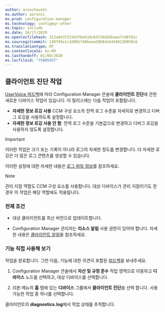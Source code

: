 ```yaml
---
author: aczechowski
ms.author: aaroncz
ms.prod: configuration-manager
ms.technology: configmgr-other
ms.topic: include
ms.date: 10/17/2019
ms.openlocfilehash: 312a843f23343f6eb3dc6d734d26baee7c98fd2c
ms.sourcegitcommit: 148745e1c3d9817d8beea20684a54436210959c6
ms.translationtype: HT
ms.contentlocale: ko-KR
ms.lasthandoff: 01/09/2020
ms.locfileid: "75805937"
---
```

## <a name="bkmk_diag"></a> 클라이언트 진단 작업

<!--4433455-->

[UserVoice 피드백](https://configurationmanager.uservoice.com/forums/300492-ideas/suggestions/33690070-enable-disable-verbose-or-debug-logging-from-built)에 따라 Configuration Manager 콘솔에 **클라이언트 진단**에 관한 새로운 디바이스 작업이 있습니다. 이 릴리스에는 다음 작업이 포함됩니다.

- **자세한 정보 로깅 사용** CCM 구성 요소의 전역 로그 수준을 자세히로 변경하고 디버그 로깅을 사용하도록 설정합니다.
- **자세한 정보 로깅 사용 안 함**: 전역 로그 수준을 기본값으로 변경하고 디버그 로깅을 사용하지 않도록 설정합니다.

> [!IMPORTANT]
> 이러한 작업은 크기 또는 기록이 아니라 로그의 자세한 정도를 변경합니다. 더 자세한 로깅은 더 많은 로그 콘텐츠를 생성할 수 있습니다.

이러한 설정에 대한 자세한 내용은 [로그 파일 정보](/sccm/core/plan-design/hierarchy/about-log-files#bkmk_reg-client)를 참조하세요.

> [!NOTE]
> 관리 지점 역할도 CCM 구성 요소를 사용합니다. 대상 디바이스가 관리 지점이기도 한 경우 이 작업은 해당 역할에도 적용됩니다.

### <a name="prerequisites"></a>전제 조건

- 대상 클라이언트를 최신 버전으로 업데이트합니다.

- Configuration Manager 관리자는 **리소스 알림** 사용 권한이 있어야 합니다. 자세한 내용은 [클라이언트 알림](/sccm/core/clients/manage/client-notification#client-notification)을 참조하세요.

### <a name="try-it-out"></a>기능 직접 사용해 보기

작업을 완료합니다. 그런 다음, 기능에 대한 의견이 포함된 [피드백](/sccm/core/understand/find-help#product-feedback)을 보내주세요.

1. Configuration Manager 콘솔에서 **자산 및 규정 준수** 작업 영역으로 이동하고 **디바이스** 노드를 선택하고, 대상 디바이스를 선택합니다.

1. 리본 메뉴의 **홈** 탭에 있는 **디바이스** 그룹에서 **클라이언트 진단**을 선택 합니다. 사용 가능한 작업 중 하나를 선택합니다.

클라이언트의 **diagnostics.log**에서 작업 상태를 추적합니다.
